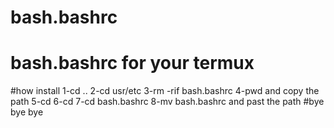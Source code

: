 # bash.bashrc
# bash.bashrc for your termux
#how install 
1-cd ..
2-cd usr/etc
3-rm -rif bash.bashrc
4-pwd and copy the path
5-cd
6-cd
7-cd bash.bashrc
8-mv bash.bashrc and past the path
#bye bye bye
